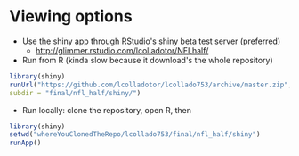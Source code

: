 # Viewing options

* Use the shiny app through RStudio's shiny beta test server (preferred)
	* http://glimmer.rstudio.com/lcolladotor/NFLhalf/
* Run from R (kinda slow because it download's the whole repository)

```r
library(shiny)
runUrl("https://github.com/lcolladotor/lcollado753/archive/master.zip",
subdir = "final/nfl_half/shiny/")
```
* Run locally: clone the repository, open R, then
```R
library(shiny)
setwd("whereYouClonedTheRepo/lcollado753/final/nfl_half/shiny")
runApp()
```


